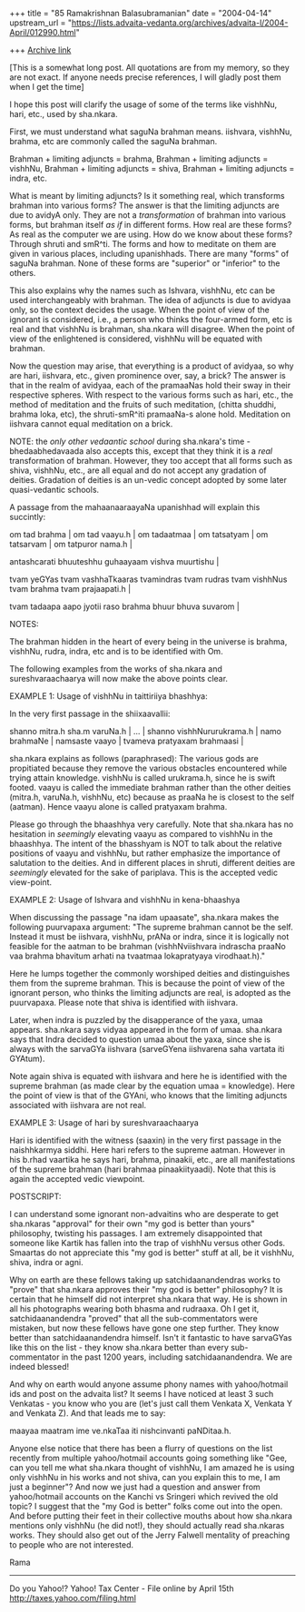 +++
title = "85 Ramakrishnan Balasubramanian"
date = "2004-04-14"
upstream_url = "https://lists.advaita-vedanta.org/archives/advaita-l/2004-April/012990.html"

+++
[Archive link](https://lists.advaita-vedanta.org/archives/advaita-l/2004-April/012990.html)

[This is a somewhat long post. All quotations are from
my memory, so they are not exact. If anyone needs
precise references, I will gladly post them when I get
the time]

I hope this post will clarify the usage of some of the
terms like vishhNu, hari, etc., used by sha.nkara. 

First, we must understand what saguNa brahman means.
iishvara, vishhNu, brahma, etc are commonly called the
saguNa brahman. 

Brahman + limiting adjuncts = brahma,
Brahman + limiting adjuncts = vishhNu,
Brahman + limiting adjuncts = shiva,
Brahman + limiting adjuncts = indra,
etc.

What is meant by limiting adjuncts? Is it something
real, which transforms brahman into various forms? The
answer is that the limiting adjuncts are due to avidyA
only. They are not a *transformation* of brahman into
various forms, but brahman itself *as if* in different
forms. How real are these forms? As real as the
computer we are using. How do we know about these
forms? Through shruti and smR^ti. The forms and how to
meditate on them are given in various places,
including
upanishhads. There are many "forms" of saguNa brahman.
None of these forms are "superior" or "inferior" to
the
others.

This also explains why the names such as Ishvara,
vishhNu, etc can be used interchangeably with brahman.
The idea of adjuncts is due to avidyaa only, so the
context decides the usage. When the point of view of
the ignorant is considered, i.e., a person who thinks
the four-armed form, etc is real and that vishhNu is
brahman, sha.nkara will disagree. When the point of
view of the enlightened is considered, vishhNu will be
equated with brahman. 

Now the question may arise, that everything is a
product of avidyaa, so why are hari, iishvara, etc.,
given prominence over, say, a brick? The answer is
that
in the realm of avidyaa, each of the pramaaNas hold
their sway in their respective spheres. With respect
to
the various forms such as hari, etc., the method of
meditation and the fruits of such meditation, (chitta
shuddhi, brahma loka, etc), the shruti-smR^iti
pramaaNa-s alone hold. Meditation on iishvara cannot
equal meditation on a brick. 

NOTE: the *only other vedaantic school* during
sha.nkara's time - bhedaabhedavaada also accepts this,
except that they think it is a *real* transformation
of
brahman. However, they too accept that all forms such
as shiva, vishhNu, etc., are all equal and do not
accept any gradation of deities. Gradation of deities
is an un-vedic concept adopted by some later
quasi-vedantic schools. 

A passage from the mahaanaaraayaNa upanishhad will
explain this succintly:

om tad brahma | om tad vaayu.h | om tadaatmaa | om
tatsatyam | om tatsarvam | om tatpuror nama.h |

antashcarati bhuuteshhu guhaayaam vishva muurtishu |

tvam yeGYas tvam vashhaTkaaras tvamindras tvam rudras
tvam vishhNus tvam brahma tvam prajaapati.h |

tvam tadaapa aapo jyotii raso brahma bhuur bhuva
suvarom |

NOTES:

The brahman hidden in the heart of every being in the
universe is brahma, vishhNu, rudra, indra, etc and is
to be identified with Om. 

The following examples from the works of sha.nkara and
sureshvaraachaarya will now make the above points
clear.

EXAMPLE 1: Usage of vishhNu in taittiriiya bhashhya: 

In the very first passage in the shiixaavallii:

shanno mitra.h sha.m varuNa.h | ... | shanno
vishhNururukrama.h | namo brahmaNe | namsaste vaayo |
tvameva pratyaxam brahmaasi | 

sha.nkara explains as follows (paraphrased): The
various gods are propitiated because they remove the
various obstacles encountered while trying attain
knowledge. vishhNu is called urukrama.h, since he is
swift footed. vaayu is called the immediate brahman
rather than the other deities (mitra.h, varuNa.h,
vishhNu, etc) because as praaNa he is closest to the
self (aatman). Hence vaayu alone is called pratyaxam
brahma. 

Please go through the bhaashhya very carefully. Note
that sha.nkara has no hesitation in _seemingly_
elevating vaayu as compared to vishhNu in the
bhaashhya. The intent of the bhasshyam is NOT to talk
about the relative positions of vaayu and vishhNu, but
rather emphasize the importance of salutation to the
deities. And in different places in shruti, different
deities are *seemingly* elevated for the sake of
pariplava. This is the accepted vedic view-point. 

EXAMPLE 2: Usage of Ishvara and vishhNu in
kena-bhaashya

When discussing the passage "na idam upaasate",
sha.nkara makes the following puurvapaxa argument:
"The
supreme brahman cannot be the self. Instead it must be
iishvara, vishhNu, prANa or indra, since it is
logically not feasible for the aatman to be brahman
(vishhNviishvara indrascha praaNo vaa brahma bhavitum
arhati na tvaatmaa lokapratyaya virodhaat.h)."

Here he lumps together the commonly worshiped deities
and distinguishes them from the supreme brahman. This
is because the point of view of the ignorant person,
who thinks the limiting adjuncts are real, is adopted
as the puurvapaxa. Please note that shiva is
identified
with iishvara.

Later, when indra is puzzled by the disapperance of
the
yaxa, umaa appears. sha.nkara says vidyaa appeared in
the form of umaa. sha.nkara says that Indra decided to
question umaa about the yaxa, since she is always with
the sarvaGYa iishvara (sarveGYena iishvarena saha
vartata iti GYAtum). 

Note again shiva is equated with iishvara and here he
is identified with the supreme brahman (as made clear
by the equation umaa = knowledge). Here the point of
view is that of the GYAni, who knows that the limiting
adjuncts associated with iishvara are not real. 

EXAMPLE 3: Usage of hari by sureshvaraachaarya

Hari is identified with the witness (saaxin) in the
very first passage in the naishhkarmya siddhi. Here
hari refers to the supreme aatman. However in his
b.rhad vaartika he says hari, brahma, pinaakii, etc.,
are all manifestations of the supreme brahman (hari
brahmaa pinaakiityaadi). Note that this is again the
accepted vedic viewpoint. 

POSTSCRIPT:

I can understand some ignorant non-advaitins who are
desperate to get sha.nkaras "approval" for their own
"my god is better than yours" philosophy, twisting his
passages. I am extremely disappointed that someone
like
Kartik has fallen into the trap of vishhNu versus
other
Gods. Smaartas do not appreciate this "my god is
better" stuff at all, be it vishhNu, shiva, indra or
agni. 

Why on earth are these fellows taking up
satchidaanandendras works to "prove" that sha.nkara
approves their "my god is better" philosophy? It is
certain that he himself did not interpret sha.nkara
that way. He is shown in all his photographs wearing
both bhasma and rudraaxa. Oh I get it,
satchidaanandendra "proved" that all the
sub-commentators were mistaken, but now these fellows
have gone one step further. They know better than
satchidaanandendra himself. Isn't it fantastic to have
sarvaGYas like this on the list - they know sha.nkara
better than every sub-commentator in the past 1200
years, including satchidaanandendra. We are indeed
blessed!

And why on earth would anyone assume phony names with
yahoo/hotmail ids and post on the advaita list? It
seems I have noticed at least 3 such Venkatas - you
know who you are (let's just call them Venkata X,
Venkata Y and Venkata Z). And that leads me to say:

maayaa maatram ime ve.nkaTaa iti nishcinvanti
paNDitaa.h.

Anyone else notice that there has been a flurry of
questions on the list recently from multiple
yahoo/hotmail accounts going something like "Gee, can
you tell me what sha.nkara thought of vishhNu, I am
amazed he is using only vishhNu in his works and not
shiva, can you explain this to me, I am just a
beginner"? And now we just had a question and answer
from yahoo/hotmail accounts on the Kanchi vs Sringeri
which revived the old topic? I suggest that the "my
God
is better" folks come out into the open. And before
putting their feet in their collective mouths about
how
sha.nkara mentions only vishhNu (he did not!), they
should actually read sha.nkaras works. They should
also
get out of the Jerry Falwell mentality of preaching to
people who are not interested. 

Rama





__________________________________
Do you Yahoo!?
Yahoo! Tax Center - File online by April 15th
http://taxes.yahoo.com/filing.html


